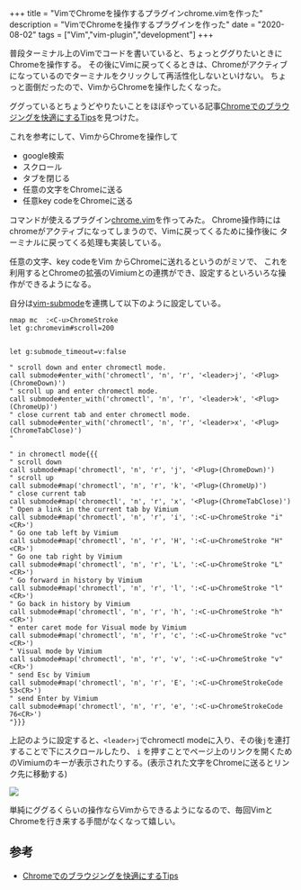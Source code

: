+++
title = "VimでChromeを操作するプラグインchrome.vimを作った"
description = "VimでChromeを操作するプラグインを作った"
date = "2020-08-02"
tags = ["Vim","vim-plugin","development"]
+++

普段ターミナル上のVimでコードを書いていると、ちょっとググりたいときにChromeを操作する。
その後にVimに戻ってくるときは、Chromeがアクティブになっているのでターミナルをクリックして再活性化しないといけない。
ちょっと面倒だったので、VimからChromeを操作したくなった。

ググっているとちょうどやりたいことをほぼやっている記事[Chromeでのブラウジングを快適にするTips](https://qiita.com/syui/items/d3c0721de71ebbe6461e)を見つけた。

これを参考にして、VimからChromeを操作して

* google検索
* スクロール
* タブを閉じる
* 任意の文字をChromeに送る
* 任意key codeをChromeに送る

コマンドが使えるプラグイン[chrome.vim](https://github.com/biosugar0/chrome.vim)を作ってみた。
Chrome操作時にはchromeがアクティブになってしまうので、Vimに戻ってくるために操作後に
ターミナルに戻ってくる処理も実装している。

<!--more-->

任意の文字、key codeをVim からChromeに送れるというのがミソで、
これを利用するとChromeの拡張のVimiumとの連携ができ、設定するといろいろな操作ができるようになる。

自分は[vim-submode](https://github.com/kana/vim-submode)を連携して以下のように設定している。

```vim
nmap mc  :<C-u>ChromeStroke
let g:chromevim#scroll=200


let g:submode_timeout=v:false

" scroll down and enter chromectl mode.
call submode#enter_with('chromectl', 'n', 'r', '<leader>j', '<Plug>(ChromeDown)')
" scroll up and enter chromectl mode.
call submode#enter_with('chromectl', 'n', 'r', '<leader>k', '<Plug>(ChromeUp)')
" close current tab and enter chromectl mode.
call submode#enter_with('chromectl', 'n', 'r', '<leader>x', '<Plug>(ChromeTabClose)')
"

" in chromectl mode{{{
" scroll down
call submode#map('chromectl', 'n', 'r', 'j', '<Plug>(ChromeDown)')
" scroll up
call submode#map('chromectl', 'n', 'r', 'k', '<Plug>(ChromeUp)')
" close current tab
call submode#map('chromectl', 'n', 'r', 'x', '<Plug>(ChromeTabClose)')
" Open a link in the current tab by Vimium
call submode#map('chromectl', 'n', 'r', 'i', ':<C-u>ChromeStroke "i"<CR>')
" Go one tab left by Vimium
call submode#map('chromectl', 'n', 'r', 'H', ':<C-u>ChromeStroke "H"<CR>')
" Go one tab right by Vimium
call submode#map('chromectl', 'n', 'r', 'L', ':<C-u>ChromeStroke "L"<CR>')
" Go forward in history by Vimium
call submode#map('chromectl', 'n', 'r', 'l', ':<C-u>ChromeStroke "l"<CR>')
" Go back in history by Vimium
call submode#map('chromectl', 'n', 'r', 'h', ':<C-u>ChromeStroke "h"<CR>')
" enter caret mode for Visual mode by Vimium
call submode#map('chromectl', 'n', 'r', 'c', ':<C-u>ChromeStroke "vc"<CR>')
" Visual mode by Vimium
call submode#map('chromectl', 'n', 'r', 'v', ':<C-u>ChromeStroke "v"<CR>')
" send Esc by Vimium
call submode#map('chromectl', 'n', 'r', 'E', ':<C-u>ChromeStrokeCode 53<CR>')
" send Enter by Vimium
call submode#map('chromectl', 'n', 'r', 'e', ':<C-u>ChromeStrokeCode 76<CR>')
"}}}

```


上記のように設定すると、`<leader>j`でchromectl modeに入り、その後`j`を連打することで下にスクロールしたり、
`i` を押すことでページ上のリンクを開くためのVimiumのキーが表示されたりする。(表示された文字をChromeに送るとリンク先に移動する)

![](/images/vimiumlink.png)

単純にググるくらいの操作ならVimからできるようになるので、毎回VimとChromeを行き来する手間がなくなって嬉しい。

## 参考

* [Chromeでのブラウジングを快適にするTips](https://qiita.com/syui/items/d3c0721de71ebbe6461e)
